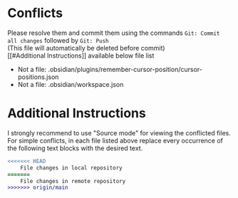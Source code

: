 # Conflicts

Please resolve them and commit them using the commands `Git: Commit all changes` followed by `Git: Push`  
(This file will automatically be deleted before commit)  
[[#Additional Instructions]] available below file list

- Not a file: .obsidian/plugins/remember-cursor-position/cursor-positions.json
- Not a file: .obsidian/workspace.json

# Additional Instructions

I strongly recommend to use "Source mode" for viewing the conflicted files. For simple conflicts, in each file listed above replace every occurrence of the following text blocks with the desired text.

```diff
<<<<<<< HEAD
    File changes in local repository
=======
    File changes in remote repository
>>>>>>> origin/main
```
